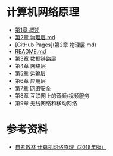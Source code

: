 # 计算机网络原理

-   [第1章 概述](https://github.com/LQB2017/ZiKao/blob/main/04741/%E7%AC%AC1%E7%AB%A0%20%E6%A6%82%E8%BF%B0.md) 
-  [第2章 物理层.md](第2章物理层.md) 
-  [GitHub Pages](第2章 物理层.md)
-   [README.md](../README.md) 
- 第3章 数据链路层
- 第4章 网络层
- 第5章 运输层
- 第6章 应用层
- 第7章 网络安全
- 第8章 互联网上的音频/视频服务
- 第9章 无线网络和移动网络

# 参考资料

- [自考教材 计算机网络原理（2018年版）](https://book.douban.com/subject/31756261/)